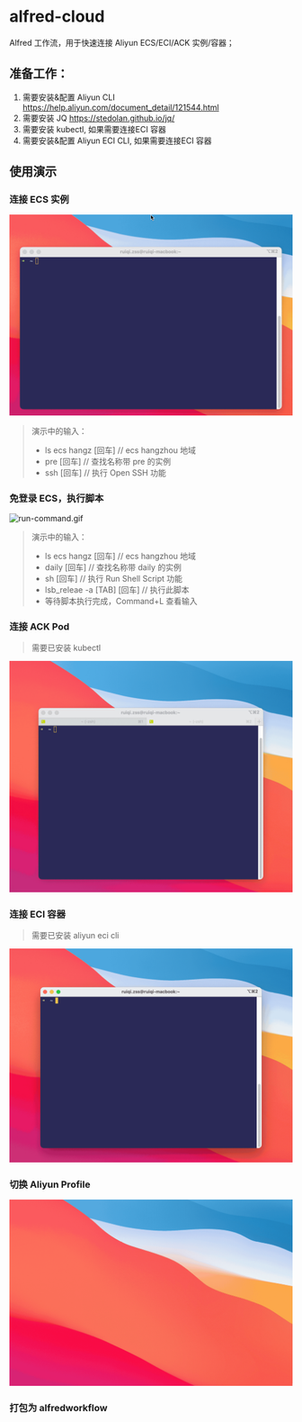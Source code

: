 # alfred-cloud

Alfred 工作流，用于快速连接 Aliyun ECS/ECI/ACK 实例/容器；

## 准备工作：
1. 需要安装&配置 Aliyun CLI <https://help.aliyun.com/document_detail/121544.html> 
2. 需要安装 JQ <https://stedolan.github.io/jq/>
3. 需要安装 kubectl, 如果需要连接ECI 容器
4. 需要安装&配置 Aliyun ECI CLI, 如果需要连接ECI 容器

## 使用演示

### 连接 ECS 实例

![connect-ecs.gif](https://raw.githubusercontent.com/treesong/alfred-cloud/main/gif/connect-ecs.gif)

> 演示中的输入：
> - ls ecs hangz [回车] // ecs hangzhou 地域
> - pre [回车] // 查找名称带 pre 的实例
> - ssh [回车] // 执行 Open SSH 功能


### 免登录 ECS，执行脚本

![run-command.gif](https://raw.githubusercontent.com/treesong/alfred-cloud/main/gif/run-command.gif)


> 演示中的输入：
> - ls ecs hangz [回车] // ecs hangzhou 地域
> - daily [回车] // 查找名称带 daily 的实例
> - sh [回车] // 执行 Run Shell Script 功能
> - lsb_releae -a [TAB] [回车] // 执行此脚本
> - 等待脚本执行完成，Command+L 查看输入

### 连接 ACK Pod

> 需要已安装 kubectl

![connect-ack-pod.gif](https://raw.githubusercontent.com/treesong/alfred-cloud/main/gif/connect-ack-pod.gif)


### 连接 ECI 容器

> 需要已安装 aliyun eci cli

![connect-eci-pod.gif](https://raw.githubusercontent.com/treesong/alfred-cloud/main/gif/connect-eci-pod.gif)


### 切换 Aliyun Profile

![switch-profile.gif](https://raw.githubusercontent.com/treesong/alfred-cloud/main/gif/switch-profile.gif)


### 打包为 alfredworkflow

```shell
```
